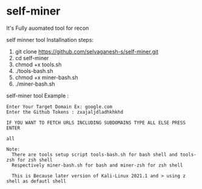 # self-miner
It's Fully auomated tool for recon

self minner tool Installnation steps:
  
  1) git clone https://github.com/selvaganesh-s/self-miner.git
  2) cd self-miner
  3) chmod +x tools.sh
  4) ./tools-bash.sh
  5) chmod +x miner-bash.sh
  6) ./miner-bash.sh
  
   self-miner tool Example :
    
    Enter Your Target Domain Ex: google.com 
    Enter the Github Tokens : zxajaljdladhkhkhd
    
    IF YOU WANT TO FETCH URLS INCLUDING SUBDOMAINS TYPE ALL ELSE PRESS ENTER  
    
    all
    
    Note:
      There are tools setup script tools-bash.sh for bash shell and tools-zsh for zsh shell
      Respectively miner-bash.sh for bash and miner-zsh for zsh shell
      
      This is Because later version of Kali-Linux 2021.1 and > using z shell as defautl shell
